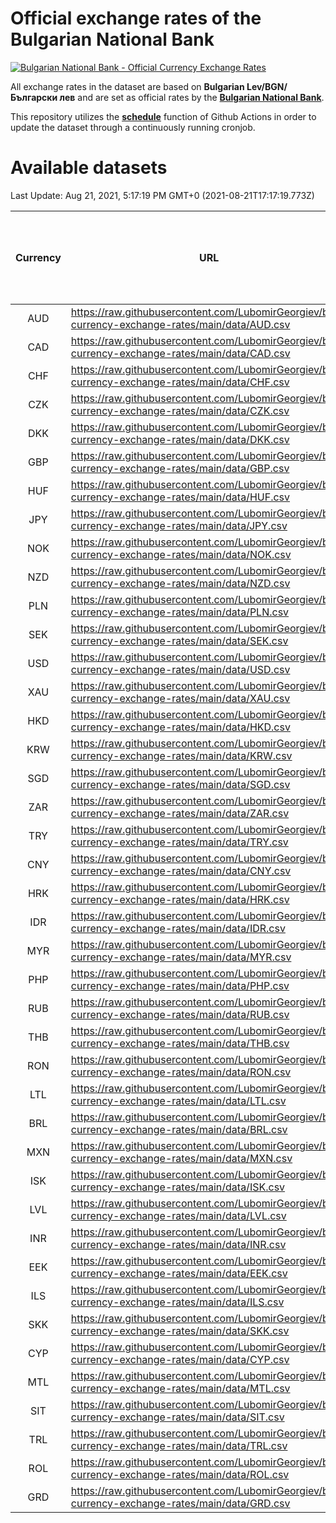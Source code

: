 # Official exchange rates of the Bulgarian National Bank

[![Bulgarian National Bank - Official Currency Exchange Rates](https://github.com/LubomirGeorgiev/bnb-currency-exchange-rates/actions/workflows/update-rates.yml/badge.svg?branch=main)](https://github.com/LubomirGeorgiev/bnb-currency-exchange-rates/actions/workflows/update-rates.yml)

All exchange rates in the dataset are based on **Bulgarian Lev/BGN/Български лев** and are set as official rates by the [**Bulgarian National Bank**](https://www.bnb.bg/Statistics/StExternalSector/StExchangeRates/StERForeignCurrencies/index.htm?toLang=_EN).

This repository utilizes the [**schedule**](https://docs.github.com/en/actions/reference/events-that-trigger-workflows) function of Github Actions in order to update the dataset through a continuously running cronjob.

# Available datasets

<!-- START LINKS (DO NOT EVER FU*ING DELETE THIS COMMENT FOR THE LOVE OF YOUR LIFE!!! IF YOU ARE CURIOS HOW IT WORKS, YOU CAN HAVE A LOOK AT ./src/updateReadme.ts) -->

Last Update: Aug 21, 2021, 5:17:19 PM GMT+0 (2021-08-21T17:17:19.773Z)

| Currency | URL                                                                                             | Number of records | Number of missing days that were filled in |
| :------: | ----------------------------------------------------------------------------------------------- | :---------------: | :----------------------------------------: |
|   AUD    | https://raw.githubusercontent.com/LubomirGeorgiev/bnb-currency-exchange-rates/main/data/AUD.csv |       7866        |                    2425                    |
|   CAD    | https://raw.githubusercontent.com/LubomirGeorgiev/bnb-currency-exchange-rates/main/data/CAD.csv |       7866        |                    2425                    |
|   CHF    | https://raw.githubusercontent.com/LubomirGeorgiev/bnb-currency-exchange-rates/main/data/CHF.csv |       7866        |                    2425                    |
|   CZK    | https://raw.githubusercontent.com/LubomirGeorgiev/bnb-currency-exchange-rates/main/data/CZK.csv |       7866        |                    2425                    |
|   DKK    | https://raw.githubusercontent.com/LubomirGeorgiev/bnb-currency-exchange-rates/main/data/DKK.csv |       7866        |                    2425                    |
|   GBP    | https://raw.githubusercontent.com/LubomirGeorgiev/bnb-currency-exchange-rates/main/data/GBP.csv |       7866        |                    2425                    |
|   HUF    | https://raw.githubusercontent.com/LubomirGeorgiev/bnb-currency-exchange-rates/main/data/HUF.csv |       7866        |                    2425                    |
|   JPY    | https://raw.githubusercontent.com/LubomirGeorgiev/bnb-currency-exchange-rates/main/data/JPY.csv |       7866        |                    2425                    |
|   NOK    | https://raw.githubusercontent.com/LubomirGeorgiev/bnb-currency-exchange-rates/main/data/NOK.csv |       7866        |                    2425                    |
|   NZD    | https://raw.githubusercontent.com/LubomirGeorgiev/bnb-currency-exchange-rates/main/data/NZD.csv |       7866        |                    2425                    |
|   PLN    | https://raw.githubusercontent.com/LubomirGeorgiev/bnb-currency-exchange-rates/main/data/PLN.csv |       7866        |                    2425                    |
|   SEK    | https://raw.githubusercontent.com/LubomirGeorgiev/bnb-currency-exchange-rates/main/data/SEK.csv |       7866        |                    2425                    |
|   USD    | https://raw.githubusercontent.com/LubomirGeorgiev/bnb-currency-exchange-rates/main/data/USD.csv |       7866        |                    2425                    |
|   XAU    | https://raw.githubusercontent.com/LubomirGeorgiev/bnb-currency-exchange-rates/main/data/XAU.csv |       7866        |                    2427                    |
|   HKD    | https://raw.githubusercontent.com/LubomirGeorgiev/bnb-currency-exchange-rates/main/data/HKD.csv |       7564        |                    2334                    |
|   KRW    | https://raw.githubusercontent.com/LubomirGeorgiev/bnb-currency-exchange-rates/main/data/KRW.csv |       7564        |                    2334                    |
|   SGD    | https://raw.githubusercontent.com/LubomirGeorgiev/bnb-currency-exchange-rates/main/data/SGD.csv |       7564        |                    2334                    |
|   ZAR    | https://raw.githubusercontent.com/LubomirGeorgiev/bnb-currency-exchange-rates/main/data/ZAR.csv |       7564        |                    2334                    |
|   TRY    | https://raw.githubusercontent.com/LubomirGeorgiev/bnb-currency-exchange-rates/main/data/TRY.csv |       6046        |                    1864                    |
|   CNY    | https://raw.githubusercontent.com/LubomirGeorgiev/bnb-currency-exchange-rates/main/data/CNY.csv |       5926        |                    1828                    |
|   HRK    | https://raw.githubusercontent.com/LubomirGeorgiev/bnb-currency-exchange-rates/main/data/HRK.csv |       5926        |                    1828                    |
|   IDR    | https://raw.githubusercontent.com/LubomirGeorgiev/bnb-currency-exchange-rates/main/data/IDR.csv |       5926        |                    1828                    |
|   MYR    | https://raw.githubusercontent.com/LubomirGeorgiev/bnb-currency-exchange-rates/main/data/MYR.csv |       5926        |                    1828                    |
|   PHP    | https://raw.githubusercontent.com/LubomirGeorgiev/bnb-currency-exchange-rates/main/data/PHP.csv |       5926        |                    1828                    |
|   RUB    | https://raw.githubusercontent.com/LubomirGeorgiev/bnb-currency-exchange-rates/main/data/RUB.csv |       5926        |                    1828                    |
|   THB    | https://raw.githubusercontent.com/LubomirGeorgiev/bnb-currency-exchange-rates/main/data/THB.csv |       5926        |                    1828                    |
|   RON    | https://raw.githubusercontent.com/LubomirGeorgiev/bnb-currency-exchange-rates/main/data/RON.csv |       5867        |                    1810                    |
|   LTL    | https://raw.githubusercontent.com/LubomirGeorgiev/bnb-currency-exchange-rates/main/data/LTL.csv |       5155        |                    1584                    |
|   BRL    | https://raw.githubusercontent.com/LubomirGeorgiev/bnb-currency-exchange-rates/main/data/BRL.csv |       4956        |                    1531                    |
|   MXN    | https://raw.githubusercontent.com/LubomirGeorgiev/bnb-currency-exchange-rates/main/data/MXN.csv |       4956        |                    1531                    |
|   ISK    | https://raw.githubusercontent.com/LubomirGeorgiev/bnb-currency-exchange-rates/main/data/ISK.csv |       4867        |                    1504                    |
|   LVL    | https://raw.githubusercontent.com/LubomirGeorgiev/bnb-currency-exchange-rates/main/data/LVL.csv |       4790        |                    1470                    |
|   INR    | https://raw.githubusercontent.com/LubomirGeorgiev/bnb-currency-exchange-rates/main/data/INR.csv |       4589        |                    1417                    |
|   EEK    | https://raw.githubusercontent.com/LubomirGeorgiev/bnb-currency-exchange-rates/main/data/EEK.csv |       4000        |                    1226                    |
|   ILS    | https://raw.githubusercontent.com/LubomirGeorgiev/bnb-currency-exchange-rates/main/data/ILS.csv |       3863        |                    1196                    |
|   SKK    | https://raw.githubusercontent.com/LubomirGeorgiev/bnb-currency-exchange-rates/main/data/SKK.csv |       2970        |                    912                     |
|   CYP    | https://raw.githubusercontent.com/LubomirGeorgiev/bnb-currency-exchange-rates/main/data/CYP.csv |       2906        |                    890                     |
|   MTL    | https://raw.githubusercontent.com/LubomirGeorgiev/bnb-currency-exchange-rates/main/data/MTL.csv |       2604        |                    799                     |
|   SIT    | https://raw.githubusercontent.com/LubomirGeorgiev/bnb-currency-exchange-rates/main/data/SIT.csv |       2544        |                    780                     |
|   TRL    | https://raw.githubusercontent.com/LubomirGeorgiev/bnb-currency-exchange-rates/main/data/TRL.csv |       1818        |                    559                     |
|   ROL    | https://raw.githubusercontent.com/LubomirGeorgiev/bnb-currency-exchange-rates/main/data/ROL.csv |       1697        |                    524                     |
|   GRD    | https://raw.githubusercontent.com/LubomirGeorgiev/bnb-currency-exchange-rates/main/data/GRD.csv |        361        |                    109                     |

<!-- END LINKS (DO NOT EVER FU*ING DELETE THIS COMMENT FOR THE LOVE OF YOUR LIFE!!! IF YOU ARE CURIOS HOW IT WORKS, YOU CAN HAVE A LOOK AT ./src/updateReadme.ts) -->
